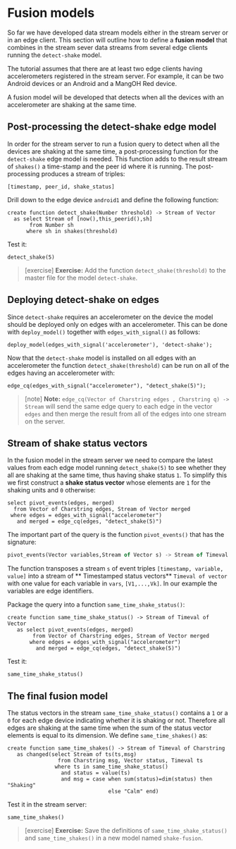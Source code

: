 # Fusion models

So far we have developed data stream models either in the stream
server or in an edge client. This section will outline how to define a
**fusion model** that combines in the stream sever data streams from
several edge clients running the `detect-shake` model.

The tutorial assumes that there are at least two edge clients having
accelerometers registered in the stream server. For example, it can be
two Android devices or an Android and a MangOH Red device.

A fusion model will be developed that detects when all the devices
with an accelerometer are shaking at the same time.

## Post-processing the detect-shake edge model

In order for the stream server to run a fusion query to
detect when all the devices are shaking at the same time, a
post-processing function for the `detect-shake` edge model is
needed. This function adds to the result stream of `shakes()` a
time-stamp and the peer id where it is running. The post-processing
produces a stream of triples:

```
[timestamp, peer_id, shake_status]
```

Drill down to the edge device `android1` and define the following
function:
```LIVE {"peer":"Android1"}
create function detect_shake(Number threshold) -> Stream of Vector
  as select Stream of [now(),this_peerid(),sh]
       from Number sh       
      where sh in shakes(threshold)
```
Test it:
```LIVE {"peer":"Android1"}
detect_shake(5)
```
> [exercise] **Exercise:** Add the function `detect_shake(threshold)` to the
master file for the model `detect-shake`.


## Deploying detect-shake on edges

Since `detect-shake` requires an accelerometer on the device the model
should be deployed only on edges with an accelerometer. This can be
done with `deploy_model()` together with `edges_with_signal()` as
follows:
```LIVE
deploy_model(edges_with_signal('accelerometer'), 'detect-shake');
```
Now that the `detect-shake` model is installed on all edges with an
accelerometer the function `detect_shake(threshold)` can be run on all
of the edges having an accelerometer with:
```LIVE
edge_cq(edges_with_signal("accelerometer"), "detect_shake(5)");
```
> [note]   **Note:** `edge_cq(Vector of Charstring edges , Charstring q) ->
Stream` will send the same edge query to each edge in the vector
`edges` and then merge the result from all of the edges into one
stream on the server. 

## Stream of shake status vectors

In the fusion model in the stream server we need to compare the latest
values from each edge model running `detect_shake(5)` to see whether
they all are shaking at the same time, thus having shake status `1`. To
simplify this we first construct a **shake status vector** whose
elements are `1` for the shaking units and `0` otherwise:
```LIVE
select pivot_events(edges, merged)
  from Vector of Charstring edges, Stream of Vector merged
 where edges = edges_with_signal("accelerometer")
   and merged = edge_cq(edges, "detect_shake(5)")
```
The important part of the query is the function `pivot_events()` that
has the signature:

```SQL
pivot_events(Vector variables,Stream of Vector s) -> Stream of Timeval of Vector
```

The function transposes a stream `s` of event triples 
`[timestamp, variable, value]` into a stream of ** Timestamped status vectors** 
`Timeval of vector` with one value for each variable in `vars`, `[V1,...,Vk]`.
In our example the variables are edge identifiers.

Package the query into a function `same_time_shake_status()`:
```LIVE
create function same_time_shake_status() -> Stream of Timeval of Vector
   as select pivot_events(edges, merged)
        from Vector of Charstring edges, Stream of Vector merged
       where edges = edges_with_signal("accelerometer")
         and merged = edge_cq(edges, "detect_shake(5)")
```
Test it:
```LIVE
same_time_shake_status()
```
## The final fusion model

The status vectors in the stream `same_time_shake_status()` contains a
`1` or a `0` for each edge device indicating whether it is shaking or not.
Therefore all edges are shaking at the same time when the sum of the
status vector elements is equal to its dimension. We define
`same_time_shakes()` as:
```LIVE
create function same_time_shakes() -> Stream of Timeval of Charstring
   as changed(select Stream of ts(ts,msg)
                from Charstring msg, Vector status, Timeval ts
               where ts in same_time_shake_status()
                 and status = value(ts)
                 and msg = case when sum(status)=dim(status) then "Shaking"
                                else "Calm" end)
```
Test it in the stream server:
```LIVE
same_time_shakes()
```


> [exercise] **Exercise:** Save the definitions of `same_time_shake_status()` and
`same_time_shakes()` in a new model named `shake-fusion`.



